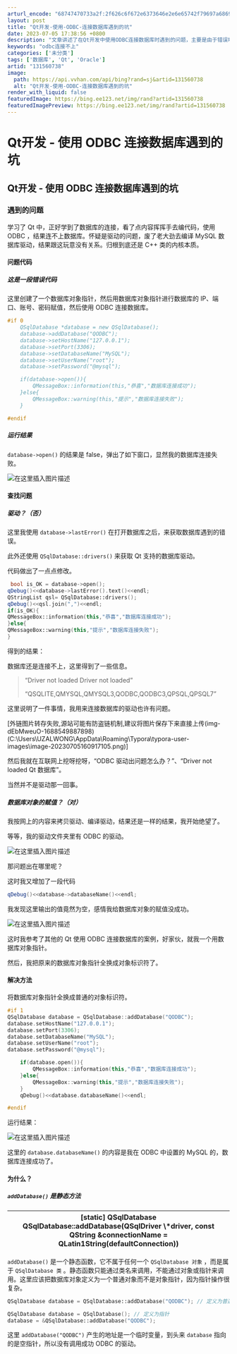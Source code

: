 ```yaml
---
arturl_encode: "68747470733a2f:2f626c6f672e6373646e2e6e65742f79697a6869746f6f7a2f:61727469636c652f64657461696c732f313331353630373338"
layout: post
title: "Qt开发-使用-ODBC-连接数据库遇到的坑"
date: 2023-07-05 17:38:56 +0800
description: "文章讲述了在Qt开发中使用ODBC连接数据库时遇到的问题，主要是由于错误地使用了数据库对象指针导致的"
keywords: "odbc连接不上"
categories: ['未分类']
tags: ['数据库', 'Qt', 'Oracle']
artid: "131560738"
image:
  path: https://api.vvhan.com/api/bing?rand=sj&artid=131560738
  alt: "Qt开发-使用-ODBC-连接数据库遇到的坑"
render_with_liquid: false
featuredImage: https://bing.ee123.net/img/rand?artid=131560738
featuredImagePreview: https://bing.ee123.net/img/rand?artid=131560738
---
```


# Qt开发 - 使用 ODBC 连接数据库遇到的坑

## Qt开发 - 使用 ODBC 连接数据库遇到的坑

### 遇到的问题

学习了 Qt 中，正好学到了数据库的连接，看了点内容挥挥手去编代码，使用 ODBC ，结果连不上数据库。怀疑是驱动的问题，废了老大劲去编译 MySQL 数据库驱动，结果跟这玩意没有关系。归根到底还是 C++ 类的内核本质。

#### 问题代码

##### 这是一段错误代码

这里创建了一个数据库对象指针，然后用数据库对象指针进行数据库的 IP、端口、账号、密码赋值，然后使用 ODBC 连接数据库。

```c++
#if 0
    QSqlDatabase *database = new QSqlDatabase();
    database->addDatabase("QODBC");
    database->setHostName("127.0.0.1");
    database->setPort(3306);
    database->setDatabaseName("MySQL");
    database->setUserName("root");
    database->setPassword("@mysql");

    if(database->open()){
    	QMessageBox::information(this,"恭喜","数据库连接成功");
    }else{
    	QMessageBox::warning(this,"提示","数据库连接失败");
    }

#endif

```

##### 运行结果

`database->open()`
的结果是 false，弹出了如下窗口，显然我的数据库连接失败。

![在这里插入图片描述](https://i-blog.csdnimg.cn/blog_migrate/636eac282dfb6de9d7af4bb5897442db.png#pic_center)

#### 查找问题

##### 驱动？（否）

这里我使用
`database->lastError()`
在打开数据库之后，来获取数据库遇到的错误。

此外还使用
`QSqlDatabase::drivers()`
来获取 Qt 支持的数据库驱动。

代码做出了一点点修改。

```c++
 bool is_OK = database->open();
qDebug()<<database->lastError().text()<<endl;
QStringList qsl= QSqlDatabase::drivers();
qDebug()<<qsl.join(",")<<endl;
if(is_OK){
QMessageBox::information(this,"恭喜","数据库连接成功");
}else{
QMessageBox::warning(this,"提示","数据库连接失败");
}

```

得到的结果：

数据库还是连接不上，这里得到了一些信息。

> “Driver not loaded Driver not loaded”
>
> “QSQLITE,QMYSQL,QMYSQL3,QODBC,QODBC3,QPSQL,QPSQL7”

这里说明了一件事情，我用来连接数据库的驱动也许有问题。

[外链图片转存失败,源站可能有防盗链机制,建议将图片保存下来直接上传(img-dEbMweuO-1688549887898)(C:\Users\UZALWONG\AppData\Roaming\Typora\typora-user-images\image-20230705160917105.png)]

然后我就在互联网上挖呀挖呀，“ODBC 驱动出问题怎么办？”、“Driver not loaded Qt 数据库”。

当然并不是驱动那一回事。

##### 数据库对象的赋值？（对）

我按网上的内容来拷贝驱动、编译驱动，结果还是一样的结果，我开始绝望了。

等等，我的驱动文件夹里有 ODBC 的驱动。

![在这里插入图片描述](https://i-blog.csdnimg.cn/blog_migrate/8dd28b1dee9910253db45e5b47418b30.png#pic_center)

那问题出在哪里呢？

这时我又增加了一段代码

```c++
qDebug()<<database->databaseName()<<endl;

```

我发现这里输出的值竟然为空，感情我给数据库对象的赋值没成功。

![在这里插入图片描述](https://i-blog.csdnimg.cn/blog_migrate/32593e74bf9c9d3b41e83cff8b680a28.png#pic_center)

这时我参考了其他的 Qt 使用 ODBC 连接数据库的案例，好家伙，就我一个用数据库对象指针。

然后，我把原来的数据库对象指针全换成对象标识符了。

#### 解决方法

将数据库对象指针全换成普通的对象标识符。

```C++
#if 1
QSqlDatabase database = QSqlDatabase::addDatabase("QODBC");
database.setHostName("127.0.0.1");
database.setPort(3306);
database.setDatabaseName("MySQL");
database.setUserName("root");
database.setPassword("@mysql");

    if(database.open()){
    	QMessageBox::information(this,"恭喜","数据库连接成功");
    }else{
    	QMessageBox::warning(this,"提示","数据库连接失败");
    }
    qDebug()<<database.databaseName()<<endl;

#endif

```

运行结果：

![在这里插入图片描述](https://i-blog.csdnimg.cn/blog_migrate/8a4b454469d1c29ce7b5167fc0fcc384.png#pic_center)

这里的
`database.databaseName()`
的内容是我在 ODBC 中设置的 MySQL 的，数据库连接成功了。

#### 为什么？

##### `addDatabase()` 是静态方法

| [static] QSqlDatabase QSqlDatabase::addDatabase(QSqlDriver \\*driver, const QString &connectionName = QLatin1String(defaultConnection)) |
| --- |

`addDatabase()`
是一个静态函数，它不属于任何一个
`QSqlDatabase 对象`
，而是属于
`QSqlDatabase 类`
。静态函数只能通过类名来调用，不能通过对象或指针来调用。这里应该把数据库对象定义为一个普通对象而不是对象指针，因为指针操作很复杂。

```c++
QSqlDatabase database = QSqlDatabase::addDatabase("QODBC"); // 定义为普通对象

```

```c++
QSqlDatabase database = QSqlDatabase(); // 定义为指针
database = &QSqlDatabase::addDatabase("QODBC");

```

这里
`addDatabase("QODBC")`
产生的地址是一个临时变量，到头来
`database`
指向的是空指针，所以没有调用成功 ODBC 的驱动。
